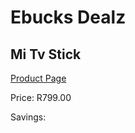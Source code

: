 
# Ebucks Dealz
## Mi Tv Stick
[Product Page](https://www.ebucks.com/web/shop/productSelected.do?prodId=995575896&catId=375509364)

Price: R799.00

Savings: 


	
